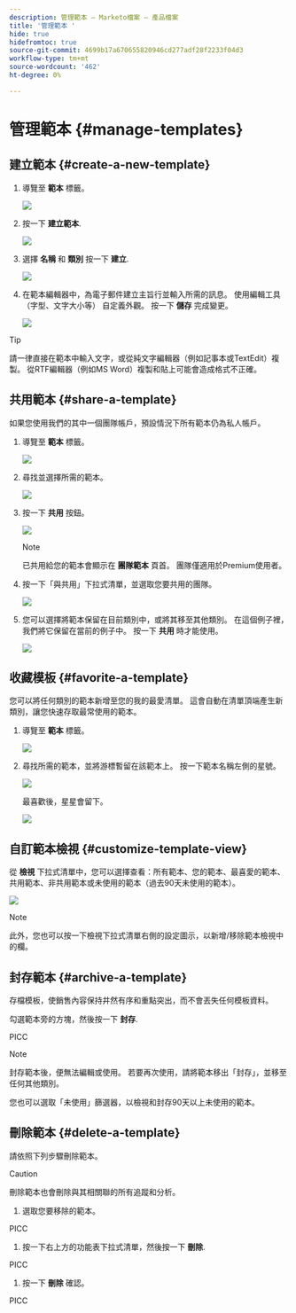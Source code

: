 ```yaml
---
description: 管理範本 — Marketo檔案 — 產品檔案
title: '管理範本 '
hide: true
hidefromtoc: true
source-git-commit: 4699b17a670655820946cd277adf28f2233f04d3
workflow-type: tm+mt
source-wordcount: '462'
ht-degree: 0%

---
```


# 管理範本 {#manage-templates}

## 建立範本 {#create-a-new-template}

1. 導覽至 **範本** 標籤。

   ![](assets/manage-templates-1.png)

1. 按一下 **建立範本**.

   ![](assets/manage-templates-2.png)

1. 選擇 **名稱** 和 **類別** 按一下 **建立**.

   ![](assets/manage-templates-3.png)

1. 在範本編輯器中，為電子郵件建立主旨行並輸入所需的訊息。 使用編輯工具（字型、文字大小等） 自定義外觀。 按一下 **儲存** 完成變更。

   ![](assets/manage-templates-4.png)

>[!TIP]
>
>請一律直接在範本中輸入文字，或從純文字編輯器（例如記事本或TextEdit）複製。 從RTF編輯器（例如MS Word）複製和貼上可能會造成格式不正確。

## 共用範本 {#share-a-template}

如果您使用我們的其中一個團隊帳戶，預設情況下所有範本仍為私人帳戶。

1. 導覽至 **範本** 標籤。

   ![](assets/manage-templates-5.png)

1. 尋找並選擇所需的範本。

   ![](assets/manage-templates-6.png)

1. 按一下 **共用** 按鈕。

   ![](assets/manage-templates-7.png)

   >[!NOTE]
   >
   >已共用給您的範本會顯示在 **團隊範本** 頁首。 團隊僅適用於Premium使用者。

1. 按一下「與共用」下拉式清單，並選取您要共用的團隊。

   ![](assets/manage-templates-8.png)

1. 您可以選擇將範本保留在目前類別中，或將其移至其他類別。 在這個例子裡，我們將它保留在當前的例子中。 按一下 **共用** 時才能使用。

   ![](assets/manage-templates-9.png)

## 收藏模板 {#favorite-a-template}

您可以將任何類別的範本新增至您的我的最愛清單。 這會自動在清單頂端產生新類別，讓您快速存取最常使用的範本。

1. 導覽至 **範本** 標籤。

   ![](assets/manage-templates-10.png)

1. 尋找所需的範本，並將游標暫留在該範本上。 按一下範本名稱左側的星號。

   ![](assets/manage-templates-11.png)

   最喜歡後，星星會留下。

   ![](assets/manage-templates-12.png)

## 自訂範本檢視 {#customize-template-view}

從 **檢視** 下拉式清單中，您可以選擇查看：所有範本、您的範本、最喜愛的範本、共用範本、非共用範本或未使用的範本（過去90天未使用的範本）。

![](assets/manage-templates-13.png)

>[!NOTE]
>
>此外，您也可以按一下檢視下拉式清單右側的設定圖示，以新增/移除範本檢視中的欄。

## 封存範本 {#archive-a-template}

存檔模板，使銷售內容保持井然有序和重點突出，而不會丟失任何模板資料。

勾選範本旁的方塊，然後按一下 **封存**.

PICC

>[!NOTE]
>
>封存範本後，便無法編輯或使用。 若要再次使用，請將範本移出「封存」，並移至任何其他類別。

您也可以選取「未使用」篩選器，以檢視和封存90天以上未使用的範本。

## 刪除範本 {#delete-a-template}

請依照下列步驟刪除範本。

>[!CAUTION]
>
>刪除範本也會刪除與其相關聯的所有追蹤和分析。

1. 選取您要移除的範本。

PICC

1. 按一下右上方的功能表下拉式清單，然後按一下 **刪除**.

PICC

1. 按一下 **刪除** 確認。

PICC
